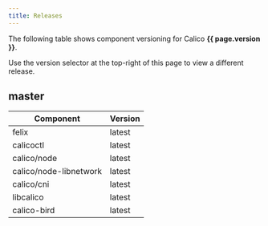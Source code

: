 ```yaml
---
title: Releases
---
```


The following table shows component versioning for Calico  **{{ page.version }}**.

Use the version selector at the top-right of this page to view a different release.

## master

| Component              | Version |
|------------------------|---------|
| felix                  | latest  |
| calicoctl              | latest  |
| calico/node            | latest  |
| calico/node-libnetwork | latest  |
| calico/cni             | latest  |
| libcalico              | latest  |
| calico-bird            | latest  |
